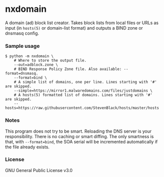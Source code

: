 # nxdomain
 
A domain (ad) block list creator. Takes block lists from local files or URLs as input
(in `hosts(5)` or domain-list format) and outputs a BIND zone or dnsmasq config.

### Sample usage

```shell
$ python -m nxdomain \
    # Where to store the output file.
    --out=adblock.zone \
    # BIND Response Policy Zone file. Also available: --format=dnsmasq.
    --format=bind \
    # A simple list of domains, one per line. Lines starting with '#' are skipped.
    --simple=https://mirror1.malwaredomains.com/files/justdomains \
    # A hosts(5) formatted list of domains. Lines starting with '#' are skipped.
    --hosts=https://raw.githubusercontent.com/StevenBlack/hosts/master/hosts
```

### Notes

This program does not try to be smart. Reloading the DNS server is your responsibility. There is no caching or smart diffing.
The only smartness is that, with `--format=bind`, the SOA serial will be incremented automatically if the file already exists. 

### License

GNU General Public License v3.0
